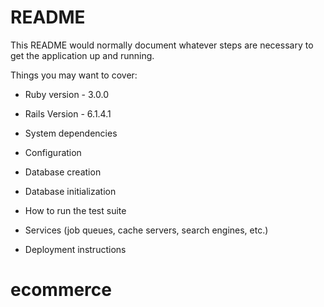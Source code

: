# README

This README would normally document whatever steps are necessary to get the
application up and running.

Things you may want to cover:

* Ruby version - 3.0.0

* Rails Version - 6.1.4.1

* System dependencies

* Configuration

* Database creation

* Database initialization

* How to run the test suite

* Services (job queues, cache servers, search engines, etc.)

* Deployment instructions

# ecommerce
